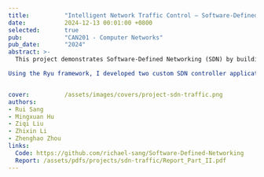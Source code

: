 ```yaml
---
title:          "Intelligent Network Traffic Control – Software-Defined Networking"
date:           2024-12-13 00:01:00 +0800
selected:       true
pub:            "CAN201 - Computer Networks"
pub_date:       "2024"
abstract: >-
  This project demonstrates Software-Defined Networking (SDN) by building an intelligent traffic control system in a Mininet virtual environment.

Using the Ryu framework, I developed two custom SDN controller applications: one for standard forwarding and another for intelligent redirection. This second controller can dynamically route traffic to alternative servers, enabling crucial functionalities like load balancing and service failover. Performance tests were conducted to compare network latency and validate the effectiveness of the intelligent routing logic.


cover:          /assets/images/covers/project-sdn-traffic.png
authors:
- Rui Sang
- Mingxuan Hu
- Ziqi Liu
- Zhixin Li
- Zhenghao Zhou
links:
  Code: https://github.com/richael-sang/Software-Defined-Networking
  Report: /assets/pdfs/projects/sdn-traffic/Report_Part_II.pdf
---
```


